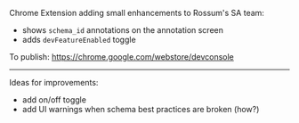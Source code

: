 Chrome Extension adding small enhancements to Rossum's SA team:

- shows `schema_id` annotations on the annotation screen
- adds `devFeatureEnabled` toggle

To publish: https://chrome.google.com/webstore/devconsole

---

Ideas for improvements:

- add on/off toggle
- add UI warnings when schema best practices are broken (how?)
